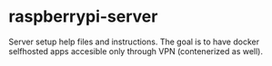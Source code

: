 # raspberrypi-server
Server setup help files and instructions. The goal is to have docker selfhosted apps accesible only through VPN (contenerized as well).
